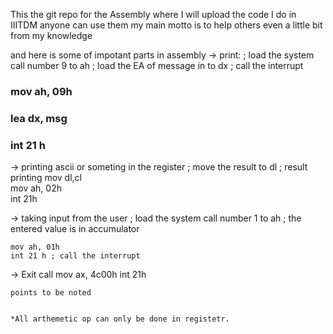 This the git repo for the Assembly where I will upload the code I do in IIITDM 
anyone can use them my main motto is to help others even a little bit from my knowledge 

and here is some of impotant parts in assembly 
-> print:
; load the system call number 9 to ah
; load the EA of message in to dx
; call the interrupt
   ### mov ah, 09h                             
   ### lea dx, msg                             
   ### int 21 h                                

->  printing ascii or someting in the register
; move the result to dl
; result printing
    mov dl,cl                               
    mov ah, 02h                             
    int 21h

->  taking input from the user
; load the system call number 1 to ah
; the entered value is in accumulator

    mov ah, 01h                             
    int 21 h ; call the interrupt           
->  Exit call
    mov ax, 4c00h
    int 21h
    


    points to be noted
    

    *All arthemetic op can only be done in registetr.
    
